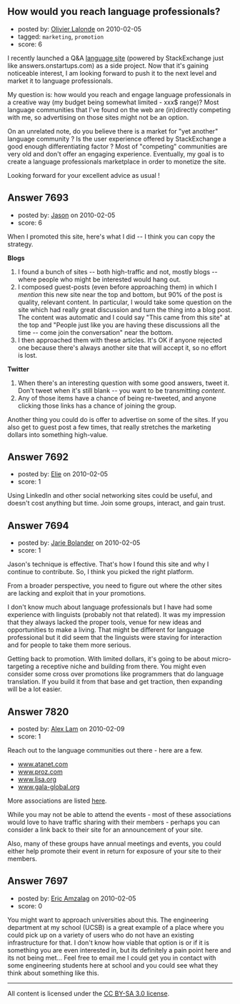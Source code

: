 ## How would you reach language professionals?

- posted by: [Olivier Lalonde](https://stackexchange.com/users/-1/1030-olivier-lalonde) on 2010-02-05
- tagged: `marketing`, `promotion`
- score: 6

I recently launched a Q&A [language site][1] (powered by StackExchange just like answers.onstartups.com) as a side project. Now that it's gaining noticeable interest, I am looking forward to push it to the next level and market it to language professionals. 

My question is: how would you reach and engage language professionals in a creative way (my budget being somewhat limited - xxx$ range)? Most language communities that I've found on the web are (in)directly competing with me, so advertising on those sites might not be an option. 

On an unrelated note, do you believe there is a market for "yet another" language community ? Is the user experience offered by StackExchange a good enough differentiating factor ? Most of "competing" communities are very old and don't offer an engaging experience. Eventually, my goal is to create a language professionals marketplace in order to monetize the site. 

Looking forward for your excellent advice as usual !

  [1]: http://www.irosetta.com


## Answer 7693

- posted by: [Jason](https://stackexchange.com/users/-1/2-jason) on 2010-02-05
- score: 6

When I promoted this site, here's what I did -- I think you can copy the strategy.

**Blogs**

1. I found a bunch of sites -- both high-traffic and not, mostly blogs -- where people who might be interested would hang out.
1. I composed guest-posts (even before approaching them) in which I *mention* this new site near the top and bottom, but 90% of the post is quality, relevant content.  In particular, I would take some question on the site which had really great discussion and turn the thing into a blog post.  The content was automatic and I could say "This came from this site" at the top and "People just like you are having these discussions all the time -- come join the conversation" near the bottom.
1. I then approached them with these articles.  It's OK if anyone rejected one because there's always another site that will accept it, so no effort is lost.

**Twitter**

1. When there's an interesting question with some good answers, tweet it.  Don't tweet when it's still blank -- you want to be transmitting *content*.
1. Any of those items have a chance of being re-tweeted, and anyone clicking those links has a chance of joining the group.

Another thing you could do is offer to advertise on some of the sites.  If you also get to guest post a few times, that really stretches the marketing dollars into something high-value.


## Answer 7692

- posted by: [Elie](https://stackexchange.com/users/-1/1752-elie) on 2010-02-05
- score: 1

Using LinkedIn and other social networking sites could be useful, and doesn't cost anything but time. Join some groups, interact, and gain trust.


## Answer 7694

- posted by: [Jarie Bolander](https://stackexchange.com/users/-1/585-jarie-bolander) on 2010-02-05
- score: 1

Jason's technique is effective. That's how I found this site and why I continue to contribute. So, I think you picked the right platform.

From a broader perspective, you need to figure out where the other sites are lacking and exploit that in your promotions.

I don't know much about language professionals but I have had some experience with linguists (probably not that related). It was my impression that they always lacked the proper tools, venue for new ideas and opportunities to make a living. That might be different for language professional but it did seem that the linguists were staving for interaction and for people to take them more serious.

Getting back to promotion. With limited dollars, it's going to be about micro-targeting a receptive niche and building from there. You might even consider some cross over promotions like programmers that do language translation. If you build it from that base and get traction, then expanding will be a lot easier.


## Answer 7820

- posted by: [Alex Lam](https://stackexchange.com/users/-1/1281-alex-lam) on 2010-02-09
- score: 1

<p>Reach out to the language communities out there - here are a few.</p>

<ul>
<li><a href="http://www.atanet.org/" rel="nofollow">www.atanet.com</a></li>
<li><a href="http://www.proz.com" rel="nofollow">www.proz.com</a></li>
<li><a href="http://www.lisa.org" rel="nofollow">www.lisa.org</a></li>
<li><a href="http://www.gala-global.org" rel="nofollow">www.gala-global.org</a></li>
</ul>

<p>More associations are listed <a href="http://www.kwintessential.co.uk/translation/associations.html" rel="nofollow">here</a>.</p>

<p>While you may not be able to attend the events - most of these associations would love to have traffic sharing with their members - perhaps you can consider a link back to their site for an announcement of your site.</p>

<p>Also, many of these groups have annual meetings and events, you could either help promote their event in return for exposure of your site to their members.</p>



## Answer 7697

- posted by: [Eric Amzalag](https://stackexchange.com/users/-1/2302-eric-amzalag) on 2010-02-05
- score: 0

You might want to approach universities about this. The engineering department at my school (UCSB) is a great example of a place where you could pick up on a variety of users who do not have an existing infrastructure for that. I don't know how viable that option is or if it is something you are even interested in, but its definitely a pain point here and its not being met... Feel free to email me I could get you in contact with some engineering students here at school and you could see what they think about something like this.



---

All content is licensed under the [CC BY-SA 3.0 license](https://creativecommons.org/licenses/by-sa/3.0/).
